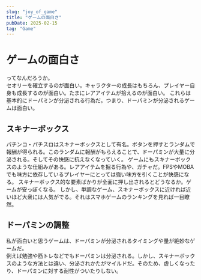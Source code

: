 ```yaml
---
slug: "joy_of_game"
title: "ゲームの面白さ"
pubDate: 2025-02-15
tag: "Game"
---
```


# ゲームの面白さ  
ってなんだろうか。  
セオリーを確立するのが面白い。キャラクターの成長はもちろん、プレイヤー自身も成長するのが面白い。たまにレアアイテムが拾えるのが面白い。
これらは基本的にドーパミンが分泌される行為だ。つまり、ドーパミンが分泌されるゲームは面白い。

## スキナーボックス
パチンコ・パチスロはスキナーボックスとして有名。ボタンを押すとランダムで報酬が得られる。このランダムに報酬がもらえることで、ドーパミンが大量に分泌される。そしてその快感に抗えなくなっていく。
ゲームにもスキナーボックスのような仕組みがある。レアアイテムを掘る行為や、ガチャだ。FPSやMOBAでも味方に依存しているプレイヤーにとっては強い味方を引くことが快感になる。
スキナーボックス的な要素ばかりが全面に押し出されるとどうなるか。ゲームが安っぽくなる。
しかし、単調なゲーム、スキナーボックスに近ければ近いほど大衆には人気がでる。それはスマホゲームのランキングを見れば一目瞭然。

## ドーパミンの調整  
私が面白いと思うゲームは、ドーパミンが分泌されるタイミングや量が絶妙なゲームだ。  
例えば勉強や筋トレなどでもドーパミンは分泌される。しかし、スキナーボックスのような方法とは違い、分泌されかたがマイルドだ。そのため、虚しくなったり、ドーパミンに対する耐性がついたりしない。  


